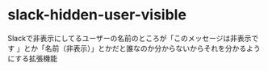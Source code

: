 # slack-hidden-user-visible
Slackで非表示にしてるユーザーの名前のところが「このメッセージは非表示です 」とか「名前（非表示）」とかだと誰なのか分からないからそれを分かるようにする拡張機能
